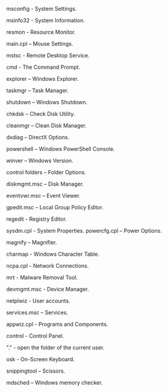 msconfig - System Settings.

msinfo32 - System Information.

resmon - Resource Monitor.

main.cpl – Mouse Settings.

mstsc - Remote Desktop Service.

cmd - The Command Prompt.

explorer – Windows Explorer.

taskmgr – Task Manager.

shutdown – Windows Shutdown.

chkdsk – Check Disk Utility.

cleanmgr – Clean Disk Manager.

dxdiag – DirectX Options.

powershell – Windows PowerShell Console.

winver – Windows Version.

control folders – Folder Options.

diskmgmt.msc – Disk Manager.

eventvwr.msc – Event Viewer.

gpedit.msc – Local Group Policy Editor.

regedit - Registry Editor.

sysdm.cpl - System Properties.
powercfg.cpl – Power Options.

magnify – Magnifier.

charmap - Windows Character Table.

ncpa.cpl - Network Connections.

mrt - Malware Removal Tool.

devmgmt.msc - Device Manager.

netplwiz - User accounts.

services.msc – Services.

appwiz.cpl - Programs and Components.

control - Control Panel.

"." - open the folder of the current user.

osk - On-Screen Keyboard.

snippingtool – Scissors.

mdsched – Windows memory checker.
